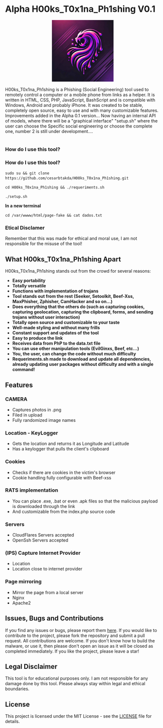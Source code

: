 # Alpha H00ks_T0x1na_Ph1shing V0.1

<p align='center'>
<img src="./logo.jpg" width=200 alt=" Logo"/>
</p>
<span>
H00ks_T0x1na_Ph1shing is a Phishing (Social Engineering) tool used to remotely control a computer or a mobile phone from links as a helper. It is written in HTML, CSS, PHP, JavaScript, BashScript and is compatible with Windows, Android and probably iPhone. It was created to be stable, completely open source, easy to use and with many customizable features. Improvements added in the Alpha 0.1 version... Now having an internal API of models, where there will be a "graphical interface" "setup.sh" where the user can choose the Specific social engineering or choose the complete one, number 2 is still under development.... </span> </br> </br>

### How do I use this tool? 
### How do I use this tool? 
```
sudo su && git clone https://github.com/cesarbtakda/H00ks_T0x1na_Ph1shing.git
```
```
cd H00ks_T0x1na_Ph1shing && ./requeriments.sh
```
```
./setup.sh 
```


**In a new terminal**
```
cd /var/wwww/html/page-fake && cat dados.txt
```

### Etical Disclamer
Remember that this was made for ethical and moral use, I am not responsible for the misuse of the tool!


## What H00ks_T0x1na_Ph1shing Apart

H00ks_T0x1na_Ph1shing stands out from the crowd for several reasons:

- **Easy portability**
- **Totally versatile**
- **Functions with implementation of trojans**
- **Tool stands out from the rest (Seeker, Setoolkit, Beef-Xss, MaxPhisher, Zphisher, CamHacker and so on...)**
- **Does everything that the others do (such as capturing cookies, capturing geolocation, capturing the clipboard, forms, and sending trojans without user interaction)**
- **Totally open source and customizable to your taste**
- **Well-made styling and without many frills**
- **Constant support and updates of the tool**
- **Easy to produce the link**
- **Receives data from PhP to the data.txt file**
- **You can use other manipulation tools (EvilGinxs, Beef, etc...)**
- **You, the user, can change the code without much difficulty**
- **Requeriments.sh made to download and update all dependencies, already updating user packages without difficulty and with a single command!**

## Features

### CAMERA

- Captures photos in .png
- Filed in upload
- Fully randomized image names


### Location - KeyLogger

- Gets the location and returns it as Longitude and Latitude
- Has a keylogger that pulls the client's clipboard



### Cookies

- Checks if there are cookies in the victim's browser
- Cookie handling fully configurable with Beef-xss

### RATS implementation

- You can place .exe, .bat or even .apk files so that the malicious payload is downloaded through the link
- And customizable from the index.php source code


### Servers

- CloudFlares Servers accepted
- OpenSsh Servers accepted

### (IPS) Capture Internet Provider
- Location
- Location close to internet provider

### Page mirroring

- Mirror the page from a local server
- Nginx
- Apache2


## Issues, Bugs and Contributions

If you find any issues or bugs, please report them [here](https://github.com/cesarbtakeda/H00ks_T0x1na_Ph1shing/issues). If you would like to contribute to the project, please fork the repository and submit a pull request. All contributions are welcome. If you don't know how to build the malware, or use it, then please don't open an issue as it will be closed as completed immediately.
If you like the project, please leave a star!

## Legal Disclaimer

This tool is for educational purposes only. I am not responsible for any damage done by this tool. Please always stay within legal and ethical boundaries.

## License

This project is licensed under the MIT License - see the [LICENSE](LICENSE) file for details.

